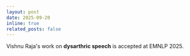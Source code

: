 ```yaml
---
layout: post
date: 2025-09-20
inline: true
related_posts: false
---
```


Vishnu Raja's work on **dysarthric speech** is accepted at EMNLP 2025. &nbsp;&nbsp; [<i class="fas fa-file-pdf"></i>](https://arxiv.org/abs/2509.16718)

